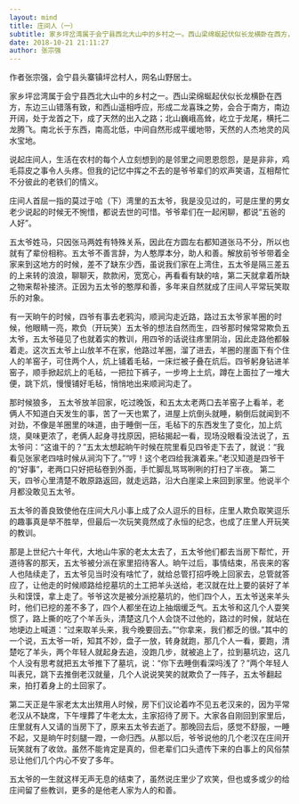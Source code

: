 ```yaml
---
layout: mind
title: 庄间人（一）
subtitle: 家乡坪岔湾属于会宁县西北大山中的乡村之一。西山梁绵蜒起伏似长龙横卧在西方，东边三山错落有致，和西山遥相呼应，形成二龙喜珠之势，会合于南方，南边开阔，处于龙首之下，成了天然的出入之路；北山巍峨高耸，屹立于龙尾，横托二龙腾飞。南北长于东西，南高北低，中间自然形成平缓地带，天然的人杰地灵的风水宝地
date: 2018-10-21 21:11:27
author: 张宗强
---
```


作者张宗强，会宁县头寨镇坪岔村人，网名山野居士。


家乡坪岔湾属于会宁县西北大山中的乡村之一。西山梁绵蜒起伏似长龙横卧在西方，东边三山错落有致，和西山遥相呼应，形成二龙喜珠之势，会合于南方，南边开阔，处于龙首之下，成了天然的出入之路；北山巍峨高耸，屹立于龙尾，横托二龙腾飞。南北长于东西，南高北低，中间自然形成平缓地带，天然的人杰地灵的风水宝地。



说起庄间人，生活在农村的每个人立刻想到的是邻里之间恩恩怨怨，是是非非，鸡毛蒜皮之事令人头疼。但我的记忆中挥之不去的是爷爷辈们的欢声笑语，互相帮忙不分彼此的老铁们的情义。


庄间人首屈一指的莫过于哈（下）湾里的五太爷，我是没见过的，可是庄里的男女老少说起的时候无不惋惜，都说去世的可惜。爷爷辈们在一起闲聊，都说“五爸的人好”。



五太爷姓马，只因张马两姓有特殊关系，因此在方圆左右都知道张马不分，所以也就有了辈份相称。五太爷不善言辞，为人憨厚本分，助人和善。解放前爷爷带着全家来到这地方的时候，差不了缺东少西，虽说我们家在上湾住，五太爷是隔三差五的上来转的浪浪，聊聊天，款款闲，宽宽心，再看看有缺的啥，第二天就拿着所缺之物来帮补接济。正因为五太爷的憨厚和善，多年来自然就成了庄间人平常玩笑取乐的对象。







有一天晌午的时候，四爷有事去老鸦沟，顺涧沟走近路，路过五太爷家羊圈的时候，他眼睛一亮，欺负（开玩笑）五太爷的想法自然而生，四爷那时候常常欺负五太爷，五太爷碰见了也就着实的教训，用四爷的话说往疼里阴治，因此走路他都躲着走。这次五太爷上山放羊不在家，他路过羊圈，溜了进去，羊圈的崖面下有个住人的羊窑子，可住两个人，炕上铺着毛毡，一床烂被子叠在炕后。四爷躬身钻进羊窑子，顺手掀起炕上的毛毡，一把拉下裤子，一步垮上土炕，蹲在上面拉了一堆大便，跳下炕，慢慢铺好毛毡，悄悄地出来顺涧沟走了。



那时候狼多， 五太爷放羊回家，吃过晚饭，和五太太老两口去羊窑子上看羊，老俩人不知道白天发生的事，苦了一天也累了，进屋上炕倒头就睡，躺倒后就闻到不对劲，不像是羊圈里的味道，由于睡倒一压，毛毡下的东西发生了变化，加上炕烧，臭味更浓了，老俩人起身寻找原因，把毡揭起一看，现场没眼看没法说了，五太爷问：“这谁干的？”五太太想起晌午时候在院里看见四爷走下去了，就说：“我看见张家老四啥时候从涧沟下了。”“哼！这个老四给我演着来。”老汉知道是四爷干的“好事”，老两口只好把毡卷到外面，手忙脚乱骂骂咧咧的打扫了半夜。       第二天，四爷心里清楚不敢原路返回，就走远路，沿大白崖梁上来回到家里。他说半个月都没敢见五太爷。







五太爷的善良致使他在庄间大凡小事上成了众人逗乐的目标，庄里人欺负取笑逗乐的趣事真是举不胜举，但最后一次玩笑竟然成了永恒的纪念，也成了庄里人开玩笑的教训。



那是上世纪六十年代，大地山牛家的老太太去了，五太爷他们都去当房下帮忙，开道待客的那天，五太爷被分派在家里招待客人。晌午过后，事情结束，吊丧来的客人也陆续走了，五太爷见当时没有啥忙了，就给总管打招呼晚上回家去，总管就答应了，让他走的时候顺路给挖墓坑的土工把羊头送给，老汉就在灶上要的装好了羊头和馍馍，拿上走了。爷爷这次是被分派挖墓坑的，他们四个人，五太爷送来羊头时，他们已挖的差不多了，四个人都坐在边上抽烟缓乏气。五太爷和这几个人耍笑惯了，路上撕的吃了个羊舌头，清楚这几个人会饶不过他的，路过的时候，就站在地埂边上喊道：“过来取羊头来，我今晚要回去。”“你拿来，我们都乏的很。”其中的一个说，五太爷一听，知其不妙，盘子一放，转身就跑，那几个人一看，要跑，清楚吃了羊头，两个年轻人就起身去追，没跑几步，就被追上了，拉到墓坑边，这几个人没有思考就把五太爷推下了墓坑，说：“你下去睡倒看深吗浅了？”两个年轻人叫表兄，跳下去推倒老汉就量，几个人说说笑笑的就欺负了一阵子，五太爷翻起来，拍打着身上的土回家了。







第二天正是牛家老太太出殡用人时候，房下们议论着咋不见五老汉来的，因为平常老汉从不缺席，下午埋葬了牛老太太，主家招待了房下。大家各自刚回到家里后，庄里就有人又请的当房下了，原来五太爷去逝了。那晚回去后，感觉不舒服，一睡不起，又是晌午时刻腿一蹬，一命归西。从那以后，爷爷说他的几个老汉在庄间开玩笑就有了收敛。虽然不能肯定是真的，但老辈们口头遗传下来的白事上的风俗禁忌让他们几个内心不安了多年。



五太爷的一生就这样无声无息的结束了，虽然说庄里少了欢笑，但也或多或少的给庄间留了些教训，更多的是他老人家为人的和善。



